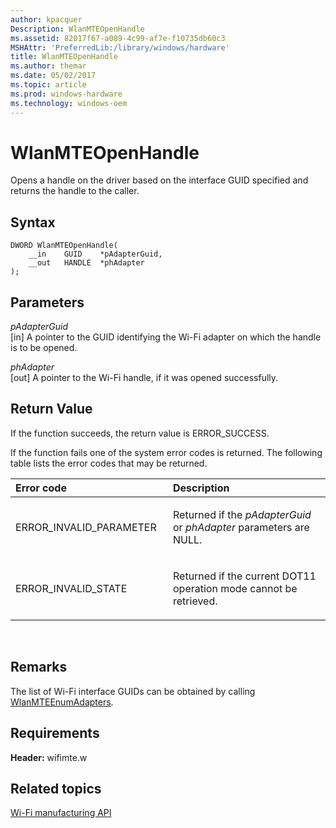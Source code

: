 ```yaml
---
author: kpacquer
Description: WlanMTEOpenHandle
ms.assetid: 82017f67-a089-4c99-af7e-f10735db60c3
MSHAttr: 'PreferredLib:/library/windows/hardware'
title: WlanMTEOpenHandle
ms.author: themar
ms.date: 05/02/2017
ms.topic: article
ms.prod: windows-hardware
ms.technology: windows-oem
---
```


# WlanMTEOpenHandle


Opens a handle on the driver based on the interface GUID specified and returns the handle to the caller.

## <span id="Syntax"></span><span id="syntax"></span><span id="SYNTAX"></span>Syntax


```
DWORD WlanMTEOpenHandle(
    __in    GUID    *pAdapterGuid,
    __out   HANDLE  *phAdapter
);
```

## <span id="Parameters"></span><span id="parameters"></span><span id="PARAMETERS"></span>Parameters


<span id="pAdapterGuid"></span><span id="padapterguid"></span><span id="PADAPTERGUID"></span>*pAdapterGuid*  
\[in\] A pointer to the GUID identifying the Wi-Fi adapter on which the handle is to be opened.

<span id="phAdapter"></span><span id="phadapter"></span><span id="PHADAPTER"></span>*phAdapter*  
\[out\] A pointer to the Wi-Fi handle, if it was opened successfully.

## <span id="Return_Value"></span><span id="return_value"></span><span id="RETURN_VALUE"></span>Return Value


If the function succeeds, the return value is ERROR\_SUCCESS.

If the function fails one of the system error codes is returned. The following table lists the error codes that may be returned.

<table>
<colgroup>
<col width="50%" />
<col width="50%" />
</colgroup>
<thead>
<tr class="header">
<th align="left">Error code</th>
<th align="left">Description</th>
</tr>
</thead>
<tbody>
<tr class="odd">
<td align="left"><p>ERROR_INVALID_PARAMETER</p></td>
<td align="left"><p>Returned if the <em>pAdapterGuid</em> or <em>phAdapter</em> parameters are NULL.</p></td>
</tr>
<tr class="even">
<td align="left"><p>ERROR_INVALID_STATE</p></td>
<td align="left"><p>Returned if the current DOT11 operation mode cannot be retrieved.</p></td>
</tr>
</tbody>
</table>

 

## <span id="Remarks"></span><span id="remarks"></span><span id="REMARKS"></span>Remarks


The list of Wi-Fi interface GUIDs can be obtained by calling [WlanMTEEnumAdapters](wlanmteenumadapters.md).

## <span id="Requirements"></span><span id="requirements"></span><span id="REQUIREMENTS"></span>Requirements


**Header:** wifimte.w

## <span id="related_topics"></span>Related topics


[Wi-Fi manufacturing API](wi-fi-manufacturing-api.md)

 

 






